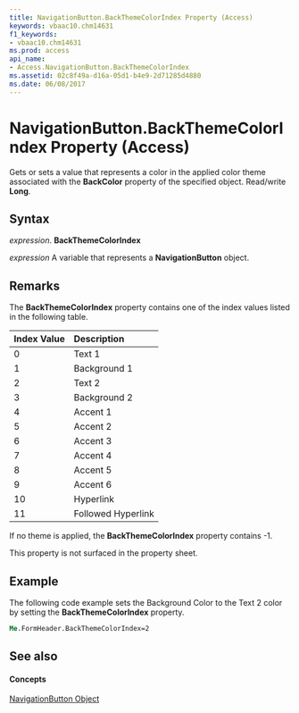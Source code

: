 ```yaml
---
title: NavigationButton.BackThemeColorIndex Property (Access)
keywords: vbaac10.chm14631
f1_keywords:
- vbaac10.chm14631
ms.prod: access
api_name:
- Access.NavigationButton.BackThemeColorIndex
ms.assetid: 02c8f49a-d16a-05d1-b4e9-2d71285d4880
ms.date: 06/08/2017
---
```



# NavigationButton.BackThemeColorIndex Property (Access)

Gets or sets a value that represents a color in the applied color theme associated with the **BackColor** property of the specified object. Read/write **Long**.


## Syntax

 _expression_. **BackThemeColorIndex**

 _expression_ A variable that represents a **NavigationButton** object.


## Remarks

The **BackThemeColorIndex** property contains one of the index values listed in the following table.



|**Index Value**|**Description**|
|:-----|:-----|
|0|Text 1|
|1|Background 1|
|2|Text 2|
|3|Background 2|
|4|Accent 1|
|5|Accent 2|
|6|Accent 3|
|7|Accent 4|
|8|Accent 5|
|9|Accent 6|
|10|Hyperlink|
|11|Followed Hyperlink|
If no theme is applied, the **BackThemeColorIndex** property contains -1.

This property is not surfaced in the property sheet.


## Example

The following code example sets the Background Color to the Text 2 color by setting the **BackThemeColorIndex** property.


```vb
Me.FormHeader.BackThemeColorIndex=2
```


## See also


#### Concepts


[NavigationButton Object](navigationbutton-object-access.md)


